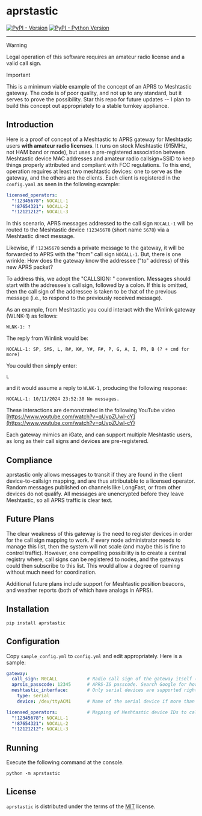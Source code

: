 # aprstastic

[![PyPI - Version](https://img.shields.io/pypi/v/aprstastic.svg)](https://pypi.org/project/aprstastic)
[![PyPI - Python Version](https://img.shields.io/pypi/pyversions/aprstastic.svg)](https://pypi.org/project/aprstastic)

-----

> [!WARNING]
> Legal operation of this software requires an amateur radio license and a valid call sign. 

> [!IMPORTANT]
> This is a minimum viable example of the concept of an APRS to Meshtastic gateway. The code is of poor quality, and not up to any standard, but it serves to prove the possibility. Star this repo for future updates -- I plan to build this concept out appropriately to a stable turnkey appliance.

## Introduction
Here is a proof of concept of a Meshtastic to APRS gateway for Meshtastic users **with amateur radio licenses**. It runs on stock Meshtastic (915MHz, not HAM band or mode), but uses a pre-registered association between Meshtastic device MAC addresses and amateur radio callsign+SSID to keep things properly attributed and compliant with FCC regulations. To this end, operation requires at least two meshtastic devices: one to serve as the gateway, and the others are the clients. Each client is registered in the `config.yaml` as seen in the following example:

```yaml
licensed_operators:
  "!12345678": NOCALL-1
  "!87654321": NOCALL-2
  "!12121212": NOCALL-3
```

In this scenario, APRS messages addressed to the call sign `NOCALL-1` will be routed to the Meshtastic device `!12345678` (short name `5678`) via a Meshtastic direct message.

Likewise, if `!12345678` sends a private message to the gateway, it will be forwarded to APRS with the "from" call sign `NOCALL-1`. But, there is one wrinkle: How does the gateway know the addressee ("to" address) of this new APRS packet?

To address this, we adopt the "CALLSIGN: " convention. Messages should start with the addressee's call sign, followed by a colon. If this is omitted, then the call sign of the addressee is taken to be that of the previous message (i.e., to respond to the previously received message).

As an example, from Meshtastic you could interact with the Winlink gateway (WLNK-1) as follows:

```
WLNK-1: ?
```

The reply from Winlink would be:

```
NOCALL-1: SP, SMS, L, R#, K#, Y#, F#, P, G, A, I, PR, B (? + cmd for more)
```

You could then simply enter:

```
L
```

and it would assume a reply to `WLNK-1`, producing the following response:
   

```
NOCALL-1: 10/11/2024 23:52:30 No messages.
```

These interactions are demonstrated in the following YouTube video [https://www.youtube.com/watch?v=qUvpZUwl-cY](https://www.youtube.com/watch?v=qUvpZUwl-cY)

Each gateway mimics an iGate, and can support multiple Meshtastic users, as long as their call signs and devices are pre-registered.

## Compliance
aprstastic only allows messages to transit if they are found in the client device-to-callsign mapping, and are thus attributable to a licensed operator. Random messages published on channels like LongFast, or from other devices do not qualify. All messages are unencrypted before they leave Meshtastic, so all APRS traffic is clear text.


## Future Plans
The clear weakness of this gateway is the need to register devices in order for the call sign mapping to work. If every node administrator needs to manage this list, then the system will not scale (and maybe this is fine to control traffic). However, one compelling possibility is to create a central registry where, call signs can be registered to nodes, and the gateways could then subscribe to this list. This would allow a degree of roaming without much need for coordination.

Additional future plans include support for Meshtastic position beacons, and weather reports (both of which have analogs in APRS).


## Installation

```console
pip install aprstastic
```

## Configuration
Copy `sample_config.yml` to `config.yml` and edit appropriately. Here is a sample:

```yml
gateway:
  call_sign: N0CALL           # Radio call sign of the gateway itself (analogy, iGate's call sign) 
  aprsis_passcode: 12345      # APRS-IS passcode. Search Google for how to get this
  meshtastic_interface:       # Only serial devices are supported right now
    type: serial
    device: /dev/ttyACM1      # Name of the serial device if more than one

licensed_operators:           # Mapping of Meshtastic device IDs to call signs
  "!12345678": NOCALL-1
  "!87654321": NOCALL-2
  "!12121212": NOCALL-3

```

## Running 
Execute the following command at the console.

```shell
python -m aprstastic
```

## License

`aprstastic` is distributed under the terms of the [MIT](https://spdx.org/licenses/MIT.html) license.
